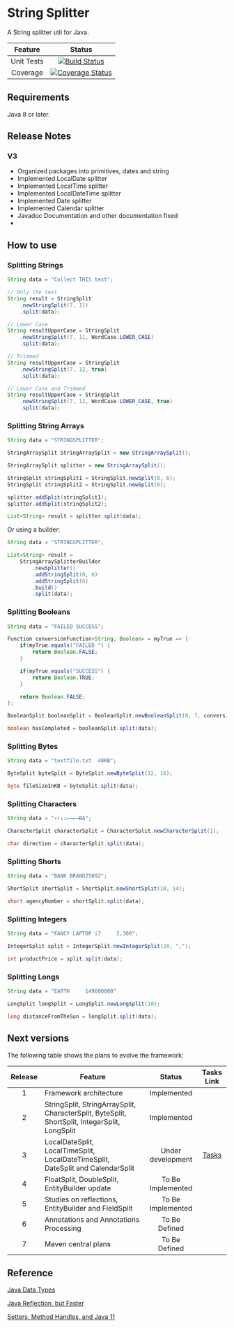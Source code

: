 # String Splitter

A String splitter util for Java.

|  Feature   | Status |
|:----------:|:------:|
| Unit Tests | [![Build Status](https://travis-ci.org/ortolanph/stringsplitter.svg?branch=master)](https://travis-ci.org/ortolanph/stringsplitter) |
| Coverage   | [![Coverage Status](https://coveralls.io/repos/github/ortolanph/stringsplitter/badge.svg?branch=master)](https://coveralls.io/github/ortolanph/stringsplitter?branch=master) |

## Requirements

Java 8 or later.

## Release Notes

### V3

 * Organized packages into primitives, dates and string
 * Implemented LocalDate splitter
 * Implemented LocalTime splitter
 * Implemented LocalDateTime splitter
 * Implemented Date splitter
 * Implemented Calendar splitter
 * Javadoc Documentation and other documentation fixed
 * 
 
## How to use

### Splitting Strings

```java
String data = "Collect THIS text";

// Only the text
String result = StringSplit
    .newStringSplit(7, 11)
    .split(data);

// Lower Case
String resultUpperCase = StringSplit
    .newStringSplit(7, 11, WordCase.LOWER_CASE)
    .split(data);

// Trimmed
String resultUpperCase = StringSplit
    .newStringSplit(7, 12, true)
    .split(data);

// Lower Case and Trimmed
String resultUpperCase = StringSplit
    .newStringSplit(7, 12, WordCase.LOWER_CASE, true)
    .split(data);
```

### Splitting String Arrays

```java
String data = "STRINGSPLITTER";

StringArraySplit StringArraySplit = new StringArraySplit();

StringArraySplit splitter = new StringArraySplit();

StringSplit stringSplit1 = StringSplit.newSplit(0, 6);
StringSplit stringSplit2 = StringSplit.newSplit(6);

splitter.addSplit(stringSplit1);
splitter.addSplit(stringSplit2);

List<String> result = splitter.split(data);
```

Or using a builder:

```java
String data = "STRINGSPLITTER";

List<String> result =
    StringArraySplitterBuilder
        .newSplitter()
        .addStringSplit(0, 6)
        .addStringSplit(6)
        .build()
        .split(data);
```


### Splitting Booleans

```java
String data = "FAILED SUCCESS";

Function conversionFunction<String, Boolean> = myTrue => {
    if(myTrue.equals("FAILED ") {
        return Boolean.FALSE;
    }

    if(myTrue.equals("SUCCESS") {
        return Boolean.TRUE;
    }

    return Boolean.FALSE;
};

BooleanSplit booleanSplit = BooleanSplit.newBooleanSplit(0, 7, conversionFunction);

boolean hasCompleted = booleanSplit.split(data);

```

### Splitting Bytes

```java
String data = "textfile.txt  40KB";

ByteSplit byteSplit = ByteSplit.newByteSplit(12, 16);

byte fileSizeInKB = byteSplit.split(data);

```

### Splitting Characters

```java
String data = "↑↑↓↓←→←→BA";

CharacterSplit characterSplit = CharacterSplit.newCharacterSplit(1);

char direction = characterSplit.split(data);
```

### Splitting Shorts

```java
String data = "BANK BRAND25892";

ShortSplit shortSplit = ShortSplit.newShortSplit(10, 14);

short agencyNumber = shortSplit.split(data);
```

### Splitting Integers

```java
String data = "FANCY LAPTOP i7     2,300";

IntegerSplit split = IntegerSplit.newIntegerSplit(20, ",");

int productPrice = split.split(data);
```

### Splitting Longs

```java
String data = "EARTH     149600000"

LongSplit longSplit = LongSplit.newLongSplit(10);

long distanceFromTheSun = longSplit.split(data);

```

## Next versions

The following table shows the plans to evolve the framework:

| Release | Feature | Status | Tasks Link |
|:-------:| ------- |:------:|:----------:|
| 1 | Framework architecture | Implemented | |
| 2 | StringSplit, StringArraySplit, CharacterSplit, ByteSplit, ShortSplit, IntegerSplit, LongSplit | Implemented | |
| 3 | LocalDateSplit, LocalTimeSplit, LocalDateTimeSplit, DateSplit and CalendarSplit | Under development | [Tasks](V3Tasks.md) | 
| 4 | FloatSplit, DoubleSplit, EntityBuilder update | To Be Implemented | |
| 5 | Studies on reflections, EntityBuilder and FieldSplit | To Be Implemented | |
| 6 | Annotations and Annotations Processing | To Be Defined | |
| 7 | Maven central plans | To Be Defined | |

## Reference

[Java Data Types](https://docs.oracle.com/javase/tutorial/java/nutsandbolts/datatypes.html)

[Java Reflection, but Faster](https://dzone.com/articles/java-reflection-but-faster?edition=399225&utm_source=Zone%20Newsletter&utm_medium=email&utm_campaign=java%202018-09-25)

[Setters, Method Handles, and Java 11
](https://dzone.com/articles/setters-method-handles-and-java-11)
